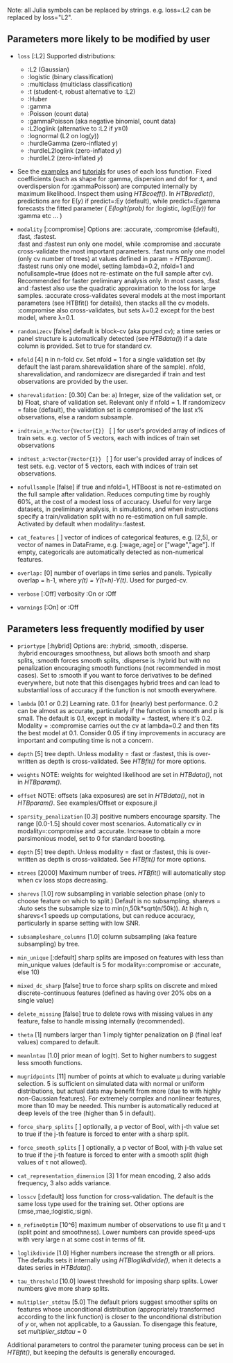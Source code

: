 
Note: all Julia symbols can be replaced by strings. e.g. loss=:L2 can be replaced by loss="L2".

## Parameters more likely to be modified by user

- `loss`             [:L2] Supported distributions:
    - :L2 (Gaussian)
    - :logistic (binary classification)
    - :multiclass (multiclass classification)
    - :t (student-t, robust alternative to :L2)
    - :Huber 
    - :gamma 
    - :Poisson (count data)
    - :gammaPoisson (aka negative binomial, count data)
    - :L2loglink (alternative to :L2 if *y*≥0)
    - :lognormal (L2 on log(*y*))
    - :hurdleGamma (zero-inflated *y*)
    - :hurdleL2loglink (zero-inflated *y*)
    - :hurdleL2 (zero-inflated *y*)

- See the [examples](Examples.md) and [tutorials](Tutorials.md) for uses of each loss function. Fixed coefficients (such as shape for :gamma, dispersion and dof for :t, and overdispersion for :gammaPoisson) are computed internally by maximum likelihood. Inspect them using *HTBcoeff()*.
In *HTBpredict()*, predictions are for E(*y*) if predict=:Ey (default), while predict=:Egamma forecasts the fitted parameter ( *E(logit(prob)* for :logistic, *log(E(y))* for :gamma etc ... )

- `modality`         [:compromise]  Options are: :accurate, :compromise (default), :fast, :fastest.  
                     :fast and :fastest run only one model, while :compromise and :accurate cross-validate the most important parameters.
                     :fast runs only one model (only cv number of trees) at values defined in param = *HTBparam()*. 
                     :fastest runs only one model, setting lambda=0.2, nfold=1 and nofullsample=true (does not re-estimate on the full sample after cv).
                      Recommended for faster preliminary analysis only.
                      In most cases, :fast and :fastest also use the quadratic approximation to the loss for large samples.
                      :accurate cross-validates several models at the most important parameters (see HTBfit() for details),
                      then stacks all the cv models. :compromise also cross-validates, but sets λ=0.2 except for the best model, where λ=0.1.
                                        
- `randomizecv`       [false] default is block-cv (aka purged cv); a time series or panel structure is automatically detected (see *HTBdata()*)
                            if a date column is provided. Set to true for standard cv.

- `nfold`              [4] n in n-fold cv. Set nfold = 1 for a single validation set (by default the last param.sharevalidation share of the sample).
                            nfold, sharevalidation, and randomizecv are disregarded if train and test observations are provided by the user.

- `sharevalidation:`        [0.30] Can be: a) Integer, size of the validation set, or b) Float, share of validation set.
                            Relevant only if nfold = 1. If randomizecv = false (default), the validation set is compromised of the last x% observations, else a random subsample. 

- `indtrain_a:Vector{Vector{I}} ` [ ] for user's provided array of indices of train sets. e.g. vector of 5 vectors, each with indices of train set observations

- `indtest_a:Vector{Vector{I}} `  [ ] for user's provided array of indices of test sets. e.g. vector of 5 vectors, each with indices of train set observations. 

- `nofullsample`      [false] if true and nfold=1, HTBoost is not re-estimated on the full sample after validation.
                            Reduces computing time by roughly 60%, at the cost of a modest loss of accuracy.
                            Useful for very large datasets, in preliminary analysis, in simulations, and when instructions specify a train/validation
                            split with no re-estimation on full sample. Activated by default when modality=:fastest.     

- `cat_features`            [ ] vector of indices of categorical features, e.g. [2,5], or vector of names in DataFrame,
                            e.g. [:wage,:age] or ["wage","age"]. If empty, categoricals are automatically detected as non-numerical features.

- `overlap:`            [0] number of overlaps in time series and panels. Typically overlap = h-1, where *y(t) = Y(t+h)-Y(t)*. Used for purged-cv.

- `verbose`         [:Off] verbosity :On or :Off

- `warnings`        [:On] or :Off


## Parameters less frequently modified by user

- `priortype`               [:hybrid] Options are: :hybrid, :smooth, :disperse.  
:hybrid encourages smoothness, but allows both smooth and sharp splits, :smooth forces smooth splits,
                            :disperse is :hybrid but with no penalization encouraging smooth functions (not recommended in most cases).
                            Set to :smooth if you want to force derivatives to be defined everywhere, but note that this disengages hybrid trees and can lead to substantial loss of accuracy if the function is not smooth everywhere. 

- `lambda`           [0.1 or 0.2] Learning rate. 0.1 for (nearly) best performance. 0.2 can be almost as accurate, particularly if the function is smooth and p is small.
                     The default is 0.1, except in modality = :fastest, where it's 0.2. Modality = :compromise carries out the cv at lambda=0.2 and then fits the best model at 0.1.
                     Consider 0.05 if tiny improvements in accuracy are important and computing time is not a concern.

- `depth`              [5] tree depth. Unless modality = :fast or :fastest, this is over-written as depth is cross-validated. See *HTBfit()* for more options.

- `weights`                 NOTE: weights for weighted likelihood are set in *HTBdata()*, not in *HTBparam()*.
- `offset`                  NOTE: offsets (aka exposures) are set in *HTBdata()*, not in *HTBparam()*. See examples/Offset or exposure.jl     

- `sparsity_penalization`   [0.3] positive numbers encourage sparsity. The range [0.0-1.5] should cover most scenarios. 
                            Automatically cv in modality=:compromise and :accurate. Increase to obtain a more parsimonious model, set to 0 for standard boosting.

- `depth`              [5] tree depth. Unless modality = :fast or :fastest, this is over-written as depth is cross-validated. See *HTBfit()* for more options.
- `ntrees`             [2000] Maximum number of trees. *HTBfit()* will automatically stop when cv loss stops decreasing.

- `sharevs`                 [1.0] row subsampling in variable selection phase (only to choose feature on which to split.) Default is no subsampling.
                            sharevs = :Auto sets the subsample size to min(n,50k*sqrt(n/50k)).
                            At high n, sharevs<1 speeds up computations, but can reduce accuracy, particularly in sparse setting with low SNR.         

- `subsampleshare_columns`  [1.0] column subsampling (aka feature subsampling) by tree.

- `min_unique`              [:default] sharp splits are imposed on features with less than min_unique values (default is 5 for modality=:compromise or :accurate, else 10)

- `mixed_dc_sharp`          [false] true to force sharp splits on discrete and mixed discrete-continuous features (defined as having over 20% obs on a single value)

- `delete_missing`          [false] true to delete rows with missing values in any feature, false to handle missing internally (recommended).

- `theta`                   [1]  numbers larger than 1 imply tighter penalization on β (final leaf values) compared to default.

- `meanlntau`        [1.0] prior mean of log(τ). Set to higher numbers to suggest less smooth functions.        

- `mugridpoints`       [11] number of points at which to evaluate μ during variable selection. 5 is sufficient on simulated data with normal or uniform distributions, but actual data may benefit from more (due to with highly non-Gaussian features).
                            For extremely complex and nonlinear features, more than 10 may be needed. This number is automatically reduced at deep levels of the tree (higher than 5 in default).       

- `force_sharp_splits`      [ ] optionally, a p vector of Bool, with j-th value set to true if the j-th feature is forced to enter with a sharp split.

- `force_smooth_splits`     [ ] optionally, a p vector of Bool, with j-th value set to true if the j-th feature is forced to enter with a smooth split (high values of τ not allowed).

- `cat_representation_dimension`  [3] 1 for mean encoding, 2 also adds frequency, 3 also adds variance.

- `losscv`                  [:default] loss function for cross-validation. The default is the same loss type used for the training set. Other options are (:mse,:mae,:logistic,:sign).

- `n_refineOptim`      [10^6] maximum number of observations to use fit μ and τ (split point and smoothness).
                            Lower numbers can provide speed-ups with very large n at some cost in terms of fit.

- `loglikdivide`         [1.0] Higher numbers increase the strength or all priors. The defaults sets it internally using *HTBloglikdivide()*,
                            when it detects a dates series in *HTBdata()*.

- `tau_threshold`         [10.0] lowest threshold for imposing sharp splits. Lower numbers give more sharp splits.

- `multiplier_stdtau`    [5.0] The default priors suggest smoother splits on features whose unconditional distribution (appropriately transformed according to the link function) is closer to the unconditional distribution of *y* or, when not applicable, to a Gaussian. To disengage this feature, set *multiplier_stdtau* = 0

Additional parameters to control the parameter tuning process can be set in *HTBfit()*, but keeping the defaults is generally encouraged.


